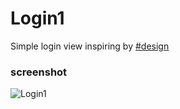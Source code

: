 # Login1

Simple login view inspiring by [#design](https://www.pinterest.com/pin/581175526927760875/)

### screenshot
![Login1](https://user-images.githubusercontent.com/21176223/187025656-bd96c7b4-c41c-4820-a765-a984beb53b6b.png)

